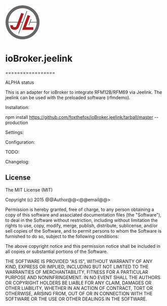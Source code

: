 ![Logo](admin/jeelab_logo.png)
# ioBroker.jeelink
=================

ALPHA status


This is an adapter for ioBroker to integrate RFM12B/RFM69 via Jeelink.
The jeelink can be used with the preloaded software (rfmdemo).

Installation:

npm install https://github.com/foxthefox/ioBroker.jeelink/tarball/master --production

Settings:


Configuration:


TODO:

Changelog:



## License
The MIT License (MIT)

Copyright (c) 2015 @@Author@@<@@email@@>

Permission is hereby granted, free of charge, to any person obtaining a copy
of this software and associated documentation files (the "Software"), to deal
in the Software without restriction, including without limitation the rights
to use, copy, modify, merge, publish, distribute, sublicense, and/or sell
copies of the Software, and to permit persons to whom the Software is
furnished to do so, subject to the following conditions:

The above copyright notice and this permission notice shall be included in
all copies or substantial portions of the Software.

THE SOFTWARE IS PROVIDED "AS IS", WITHOUT WARRANTY OF ANY KIND, EXPRESS OR
IMPLIED, INCLUDING BUT NOT LIMITED TO THE WARRANTIES OF MERCHANTABILITY,
FITNESS FOR A PARTICULAR PURPOSE AND NONINFRINGEMENT. IN NO EVENT SHALL THE
AUTHORS OR COPYRIGHT HOLDERS BE LIABLE FOR ANY CLAIM, DAMAGES OR OTHER
LIABILITY, WHETHER IN AN ACTION OF CONTRACT, TORT OR OTHERWISE, ARISING FROM,
OUT OF OR IN CONNECTION WITH THE SOFTWARE OR THE USE OR OTHER DEALINGS IN
THE SOFTWARE.
